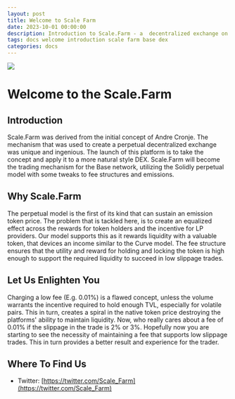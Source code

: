 ```yaml
---
layout: post
title: Welcome to Scale Farm
date: 2023-10-01 00:00:00
description: Introduction to Scale.Farm - a  decentralized exchange on Base utilizing the Solidly model.
tags: docs welcome introduction scale farm base dex
categories: docs
---
```


![](https://scale.farm/scale/scale-police-banner.png)

# Welcome to the Scale.Farm

## Introduction

Scale.Farm was derived from the initial concept of Andre Cronje. The mechanism that was used to create a perpetual decentralized exchange was unique and ingenious. The launch of this platform is to take the concept and apply it to a more natural style DEX. Scale.Farm will become the trading mechanism for the Base network, utilizing the Solidly perpetual model with some tweaks to fee structures and emissions.

## Why Scale.Farm
The perpetual model is the first of its kind that can sustain an emission token price. The problem that is tackled here, is to create an equalized effect across the rewards for token holders and the incentive for LP providers.
Our model supports this as it rewards liquidity with a valuable token, that devices an income similar to the Curve model. The fee structure ensures that the utility and reward for holding and locking the token is high enough to support the required liquidity to succeed in low slippage trades.

## Let Us Enlighten You
Charging a low fee (E.g. 0.01%) is a flawed concept, unless the volume warrants the incentive required to hold enough TVL, especially for volatile pairs. This in turn, creates a spiral in the native token price destroying the platforms' ability to maintain liquidity.
Now, who really cares about a fee of 0.01% if the slippage in the trade is 2% or 3%. Hopefully now you are starting to see the necessity of maintaining a fee that supports low slippage trades. This in turn provides a better result and experience for the trader.


## Where To Find Us
- Twitter: [https://twitter.com/Scale_Farm](https://twitter.com/Scale_Farm)